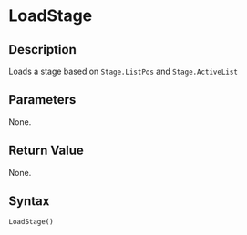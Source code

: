 # LoadStage

## Description
Loads a stage based on `Stage.ListPos` and `Stage.ActiveList`

## Parameters
None.

## Return Value
None.

## Syntax
```LoadStage()```